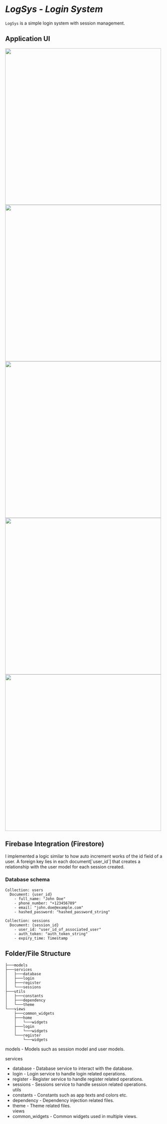 # _LogSys - Login System_

`LogSys` is a simple login system with session management.

## Application UI

<img src="assets/screens/splash.png" alt="" width="500px" height="500px">
<img src="assets/screens/register.png" alt="" width="500px" height="500px">
<img src="assets/screens/login.png" alt="" width="500px" height="500px">
<img src="assets/screens/home.png" alt="" width="500px" height="500px">
<img src="assets/screens/logout.png" alt="" width="500px" height="500px">

## Firebase Integration (Firestore)

<img src="assets/images/firebase.png" alt="">
<br/>
I implemented a logic similar to how auto increment works of the id field of a user. A foreign key lies in each document[`user_id`] that creates a relationship with the user model for each session created.

### Database schema

```
Collection: users
  Document: {user_id}
    - full_name: "John Doe"
    - phone_number: "+123456789"
    - email: "john.doe@example.com"
    - hashed_password: "hashed_password_string"

Collection: sessions
  Document: {session_id}
    - user_id: "user_id_of_associated_user"
    - auth_token: "auth_token_string"
    - expiry_time: Timestamp
```

## Folder/File Structure

```
├───models
├───services
│   ├───database
│   ├───login
│   ├───register
│   └───sessions
├───utils
│   ├───constants
│   ├───dependency
│   └───theme
└───views
    ├───common_widgets
    ├───home
    │   └───widgets
    ├───login
    │   └───widgets
    └───register
        └───widgets
```

models - Models such as session model and user models. <br/>

services

- database - Database service to interact with the database.
- login - Login service to handle login related operations.
- register - Register service to handle register related operations.
- sessions - Sessions service to handle session related operations. <br/>
  utils
- constants - Constants such as app texts and colors etc.
- dependency - Dependency injection related files.
- theme - Theme related files. <br/>
  views
- common_widgets - Common widgets used in multiple views.
